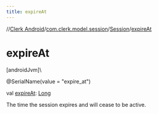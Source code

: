 ```yaml
---
title: expireAt
---
```

//[Clerk Android](../../../index.html)/[com.clerk.model.session](../index.html)/[Session](index.html)/[expireAt](expire-at.html)



# expireAt



[androidJvm]\




@SerialName(value = &quot;expire_at&quot;)



val [expireAt](expire-at.html): [Long](https://kotlinlang.org/api/latest/jvm/stdlib/kotlin-stdlib/kotlin/-long/index.html)



The time the session expires and will cease to be active.




